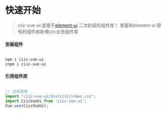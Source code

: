 # 快速开始

> ciic-vue-ui 是基于[element-ui](https://element.eleme.io/) 二次封装的组件库！
> 里面有element-ui 原有的组件和新增ciic业务组件库

#### 安装组件

```bash

npm i ciic-vue-ui
cnpm i ciic-vue-ui

```
#### 引用组件库

```javascript

// 全局使用
import "ciic-vue-ui/dist/css/index.css";
import CiicVueUi from 'ciic-vue-ui';
Vue.use(CiicVueUi);


```
